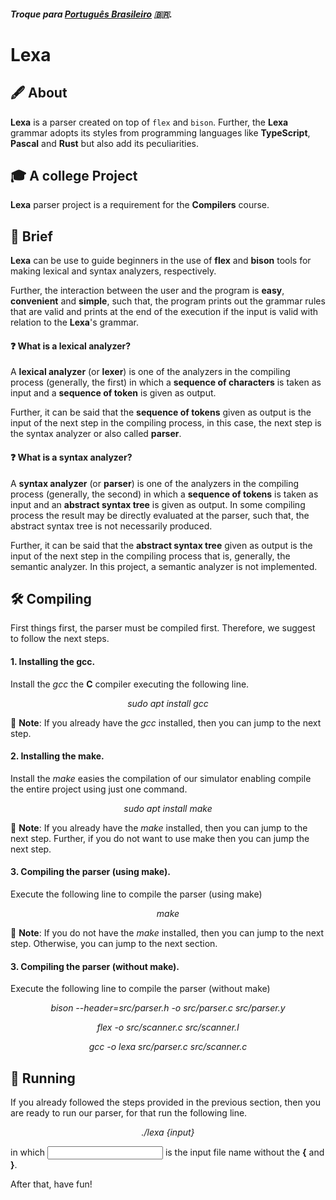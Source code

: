 ##### Troque para [Português Brasileiro](./README.pt.md) 🇧🇷.

# Lexa
## :fountain_pen: About
**Lexa** is a parser created on top of `flex` and `bison`. Further, the **Lexa** grammar adopts its styles from programming languages like **TypeScript**, **Pascal** and **Rust** but also add its peculiarities.

## 🎓 A college Project
**Lexa** parser project is a requirement for the **Compilers** course.

## :book: Brief
**Lexa** can be use to guide beginners in the use of **flex** and **bison** tools for making lexical and syntax analyzers, respectively.

Further, the interaction between the user and the program is **easy**, **convenient** and **simple**, such that, the program prints out the grammar rules that are valid and prints at the end of the execution if the input is valid with relation to the **Lexa**'s grammar.

#### :question: **What is a lexical analyzer?**
A **lexical analyzer** (or **lexer**) is one of the analyzers in the compiling process (generally, the first) in which a **sequence of characters** is taken as input and a **sequence of token** is given as output. 

Further, it can be said that the **sequence of tokens** given as output is the input of the next step in the compiling process, in this case, the next step is the syntax analyzer or also called **parser**.

#### :question: **What is a syntax analyzer?**
A **syntax analyzer** (or **parser**) is one of the analyzers in the compiling process (generally, the second) in which a **sequence of tokens** is taken as input and an **abstract syntax tree** is given as output. In some compiling process the result may be directly evaluated at the parser, such that, the abstract syntax tree is not necessarily produced.

Further, it can be said that the **abstract syntax tree** given as output is the input of the next step in the compiling process that is, generally, the semantic analyzer. In this project, a semantic analyzer is not implemented.

## :hammer_and_wrench: Compiling
First things first, the parser must be compiled first. Therefore, we suggest to follow the next steps.

#### 1. Installing the gcc.
Install the *gcc* the **C** compiler executing the following line.
<p align="center"><i>sudo apt install gcc</i></p>

:bell: **Note**: If you already have the *gcc* installed, then you can jump to the next step.

#### 2. Installing the make.
Install the *make* easies the compilation of our simulator enabling compile the entire project using just one command.

<p align="center"><i>sudo apt install make</i></p>

:bell: **Note**: If you already have the *make* installed, then you can jump to the next step. Further, if you do not want to use make then you can jump the next step.

#### 3. Compiling the parser (using make).
Execute the following line to compile the parser (using make)

<p align="center"><i>make</i></p>

:bell: **Note**: If you do not have the *make* installed, then you can jump to the next step. Otherwise, you can jump to the next section.

#### 3. Compiling the parser (without make).
Execute the following line to compile the parser (without make)

<p align="center"><i>bison --header=src/parser.h -o src/parser.c src/parser.y</i></p>
<p align="center"><i>flex -o src/scanner.c src/scanner.l</i></p>
<p align="center"><i>gcc -o lexa src/parser.c src/scanner.c</i></p>

## :rocket: Running
If you already followed the steps provided in the previous section, then you are ready to run our parser, for that run the following line.

<p align="center"><i>./lexa {input}</i></p>

in which **<input>** is the input file name without the **{** and **}**.

After that, have fun!
